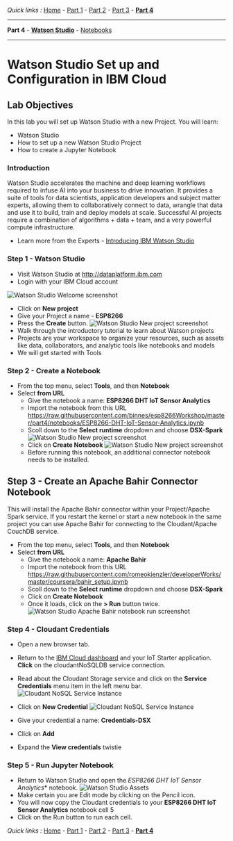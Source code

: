 *Quick links :*
[Home](/README.md) - [Part 1](/part1/README.md) - [Part 2](/part2/README.md) - [Part 3](/part3/README.md) - [**Part 4**](/part4/README.md)
***
**Part 4** - [**Watson Studio**](/part4/STUDIO.md) - [Notebooks](/part4/JUPYTER.md)
***

# Watson Studio Set up and Configuration in IBM Cloud

## Lab Objectives

In this lab you will set up Watson Studio with a new Project.  You will learn:

- Watson Studio
- How to set up a new Watson Studio Project
- How to create a Jupyter Notebook

### Introduction
Watson Studio accelerates the machine and deep learning workflows required to infuse AI into your business to drive innovation. It provides a suite of tools for data scientists, application developers and subject matter experts, allowing them to collaboratively connect to data, wrangle that data and use it to build, train and deploy models at scale. Successful AI projects require a combination of algorithms + data + team, and a very powerful compute infrastructure.

- Learn more from the Experts - [Introducing IBM Watson Studio](https://medium.com/ibm-watson/introducing-ibm-watson-studio-e93638f0bb47)

### Step 1 - Watson Studio
- Visit Watson Studio at http://dataplatform.ibm.com
- Login with your IBM Cloud account

![Watson Studio Welcome screenshot](screenshots/WatsonStudio-Welcome.png)
- Click on **New project**
- Give your Project a name - **ESP8266**
- Press the **Create** button.
![Watson Studio New project screenshot](screenshots/WatsonStudio-NewProject.png)
- Walk through the introductory tutorial to learn about Watson projects
 - Projects are your workspace to organize your resources, such as assets like data, collaborators, and analytic tools like notebooks and models
 - We will get started with Tools

### Step 2 - Create a Notebook

- From the top menu, select **Tools**, and then **Notebook**
- Select **from URL**
  - Give the notebook a name: **ESP8266 DHT IoT Sensor Analytics**
  - Import the notebook from this URL
https://raw.githubusercontent.com/binnes/esp8266Workshop/master/part4/notebooks/ESP8266-DHT-IoT-Sensor-Analytics.ipynb
  - Scoll down to the **Select runtime** dropdown and choose **DSX-Spark**
![Watson Studio New project screenshot](screenshots/WatsonStudio-NewNotebook.png)
  - Click on **Create Notebook**
![Watson Studio New project screenshot](screenshots/WatsonStudio-NewNotebook-install.png)
  - Before running this notebook, an additional connector notebook needs to be installed.

## Step 3 - Create an Apache Bahir Connector Notebook
This will install the Apache Bahir connector within your Project/Apache Spark service. If you restart the kernel or start a new notebook in the same project you can use Apache Bahir for connecting to the Cloudant/Apache CouchDB service.

- From the top menu, select **Tools**, and then **Notebook**
- Select **from URL**
  - Give the notebook a name: **Apache Bahir**
  - Import the notebook from this URL
https://raw.githubusercontent.com/romeokienzler/developerWorks/master/coursera/bahir_setup.ipynb
  - Scoll down to the **Select runtime** dropdown and choose **DSX-Spark**
  - Click on **Create Notebook**
  - Once it loads, click on the **> Run** button twice.
  ![Watson Studio Apache Bahir notebook run screenshot](screenshots/WatsonStudio-Notebook-ApacheBahir.png)

### Step 4 - Cloudant Credentials

- Open a new browser tab.
- Return to the [IBM Cloud dashboard](https://console.bluemix.net/dashboard/apps/) and your IoT Starter application. **Click** on the cloudantNoSQLDB service connection.
- Read about the Cloudant Storage service and click on the **Service Credentials** menu item in the left menu bar.
 ![Cloudant NoSQL Service Instance](../part3/screenshots/CloudantNoSQLServiceInstance.png)

- Click on **New Credential**
 ![Cloudant NoSQL Service Instance](screenshots/Cloudant-NewCreds.png)

- Give your credential a name: **Credentials-DSX**
- Click on **Add**
- Expand the **View credentials** twistie

### Step 5 - Run Jupyter Notebook

- Return to Watson Studio and open the *ESP8266 DHT IoT Sensor Analytics** notebook.
 ![Watson Studio Assets](screenshots/WatsonStudio-Notebook-ESP8266.png)
- Make certain you are Edit mode by clicking on the Pencil icon.
- You will now copy the Cloudant credentials to your **ESP8266 DHT IoT Sensor Analytics** notebook cell 5
- Click on the Run button to run each cell.

*Quick links :*
[Home](/README.md) - [Part 1](/part1/README.md) - [Part 2](/part2/README.md) - [Part 3](/part3/README.md) - [**Part 4**](/part4/README.md)

